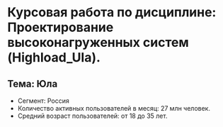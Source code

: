 # Курсовая работа по дисциплине: Проектирование высоконагруженных систем (Highload_Ula).
## Тема: Юла



- Сегмент: Россия
- Количество активных пользователей в месяц: 27 млн человек.
- Средний возраст пользователей: от 18 до 35 лет.
